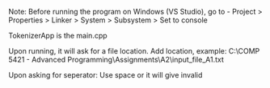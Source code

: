 Note:
Before running the program on Windows (VS Studio), go to - Project > Properties > Linker > System > Subsystem > Set to console

TokenizerApp is the main.cpp

Upon running, it will ask for a file location. Add location, example: C:\COMP 5421 - Advanced Programming\Assignments\A2\input_file_A1.txt

Upon asking for seperator: Use space or it will give invalid
